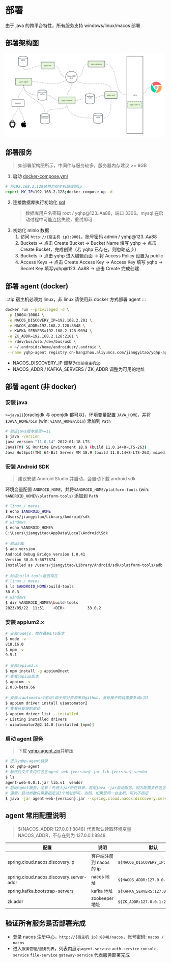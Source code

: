 # 部署

由于 java 的跨平台特性，所有服务支持 windows/linux/macos 部署

## 部署架构图

![An image](/yqhp-deploy-architecture-v1.png)

## 部署服务

> 如部署架构图所示，中间件与服务较多，服务器内存建议 >= 8GB

1. 启动 [docker-compose.yml](https://github.com/yqhp/yqhp/blob/main/docker/docker-compose.yml)

```sh
# 将192.168.2.128替换为宿主机局域网ip
export MY_IP=192.168.2.128;docker-compose up -d
```

2. 连接数据库执行初始化 [sql](https://github.com/yqhp/yqhp/blob/main/db.sql)
   > 数据库用户名密码 root / yqhp@123..Aa88，端口 3306。mysql 在启动过程中可能连接失败，重试即可
3. 初始化 minio 数据
   1. 访问 `http://{宿主机 ip}:9001`，账号密码 admin / yqhp@123..Aa88
   2. Buckets -> 点击 Create Bucket -> Bucket Name 填写 yqhp -> 点击 Create Bucket，完成创建（若 yqhp 已存在，则忽略这步）
   3. Buckets -> 点击 yqhp 进入编辑页面 -> 将 Access Policy 设置为 public
   4. Access Keys -> 点击 Create Access Key -> Access Key 填写 yqhp -> Secret Key 填写yqhp@123..Aa88 -> 点击 Create 完成创建

## 部署 agent (docker)

:::tip
宿主机必须为 linux，非 linux 请使用非 docker 方式部署 agent
:::

```sh
docker run --privileged -d \
 -p 10004:10004 \
 -e NACOS_DISCOVERY_IP=192.168.2.201 \
 -e NACOS_ADDR=192.168.2.128:8848 \
 -e KAFKA_SERVERS=192.168.2.128:9094 \
 -e ZK_ADDR=192.168.2.128:2181 \
 -v /dev/bus/usb:/dev/bus/usb \
 -v ~/.android:/home/androidusr/.android \
 --name yqhp-agent registry.cn-hangzhou.aliyuncs.com/jiangyitao/yqhp-agent:latest
```

- NACOS_DISCOVERY_IP 调整为`当前宿主机ip`
- NACOS_ADDR / KAFKA_SERVERS / ZK_ADDR 调整为可用的地址

## 部署 agent (非 docker)

### 安装 java

`>=java11`(oraclejdk 与 openjdk 都可以)，环境变量配置 `JAVA_HOME`，并将 `$JAVA_HOME/bin` (win: `%JAVA_HOME%\bin`) 添加到 `Path`

```bash
# 验证java版本是否>=11
$ java -version
java version "11.0.14" 2022-01-18 LTS
Java(TM) SE Runtime Environment 18.9 (build 11.0.14+8-LTS-263)
Java HotSpot(TM) 64-Bit Server VM 18.9 (build 11.0.14+8-LTS-263, mixed mode)
```

### 安装 Android SDK

> 建议安装 Android Studio 并启动，会自动下载 android sdk

环境变量配置 `ANDROID_HOME`，并将`$ANDROID_HOME/platform-tools` (win: `%ANDROID_HOME%\platform-tools`) 添加到 `Path`

```bash
# linux / macos
$ echo $ANDROID_HOME
/Users/jiangyitao/Library/Android/sdk
# windows
$ echo %ANDROID_HOME%
C:\Users\jiangyitao\AppData\Local\Android\Sdk

# 验证adb
$ adb version
Android Debug Bridge version 1.0.41
Version 30.0.5-6877874
Installed as /Users/jiangyitao/Library/Android/sdk/platform-tools/adb

# 验证build-tools是否存在
# linux / macos
$ ls $ANDROID_HOME/build-tools
30.0.3
# windows
$ dir %ANDROID_HOME%\build-tools
2023/05/22  11:51    <DIR>          33.0.2
```

### 安装 appium2.x

```bash
# 安装nodejs，推荐最新LTS版本
$ node -v
v18.16.0
$ npm -v
9.5.1

# 安装appium2.x
$ npm install -g appium@next
# 查看appium版本
$ appium -v
2.0.0-beta.66

# 安装uiautomator2驱动(由于部分资源来自github，没有梯子的话需要多试n次)
$ appium driver install uiautomator2
# 查看已安装的驱动
$ appium driver list --installed
✔ Listing installed drivers
- uiautomator2@2.14.0 [installed (npm)]

```

### 启动 agent 服务

> 下载 [yqhp-agent.zip](https://github.com/yqhp/yqhp/releases)并解压

```sh
# 进入yqhp-agent目录
$ cd yqhp-agent
# 解压后文件夹内应包含agent-web-{version}.jar lib.{version} vendor
$ ls
agent-web-0.0.1.jar lib.v1  vendor
# 启动agent服务，注意：先进入jar所在目录，再用java -jar启动服务，因为配置文件包含vendor相对路径
# 通常，启动参数只需要指定这3个地址即可。当然，如果是同一台主机，可以不指定
$ java -jar agent-web-{version}.jar --spring.cloud.nacos.discovery.server-addr=192.168.2.128:8848 --spring.kafka.bootstrap-servers=192.168.2.128:9094 --zk.addr=192.168.2.128:2181

```

## agent 常用配置说明

> ${NACOS_ADDR:127.0.0.1:8848} 代表默认读取环境变量 NACOS_ADDR，不存在则为 127.0.0.1:8848

| 配置                                     | 说明                     | 默认                              | since |
| ---------------------------------------- | ------------------------ | --------------------------------- | ----- |
| spring.cloud.nacos.discovery.ip          | 客户端注册到 nacos 的 ip | `${NACOS_DISCOVERY_IP:}`          | 0.0.1 |
| spring.cloud.nacos.discovery.server-addr | nacos 地址               | `${NACOS_ADDR:127.0.0.1:8848}`    | 0.0.1 |
| spring.kafka.bootstrap-servers           | kafka 地址               | `${KAFKA_SERVERS:127.0.0.1:9094}` | 0.0.1 |
| zk.addr                                  | zookeeper 地址           | `${ZK_ADDR:127.0.0.1:2181}`       | 0.0.1 |

## 验证所有服务是否部署完成

- 登录 nacos 注册中心，`http://{宿主机 ip}:8848/nacos`，账号密码: `nacos / nacos`
- 进入`服务管理/服务列表`，列表内展示`agent-service` `auth-service` `console-service` `file-service` `gateway-service` 代表服务部署完成
